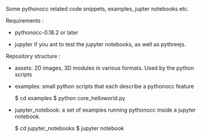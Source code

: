 Some pythonocc related code snippets, examples, jupter notebooks etc.

Requirements :

* pythonocc-0.18.2 or later

* jupyter if you ant to test the jupyter notebooks, as well as pythreejs.

Repository structure :

* assets: 2D images, 3D modules in various formats. Used by the python scripts

* examples: small python scripts that each describe a pythonocc feature

    $ cd examples
    $ python core_helloworld.py

* jupyter_notebook: a set of examples running pythonocc inside a jupyter notebook.


    $ cd jupyter_notebooks
    $ jupyter notebook

